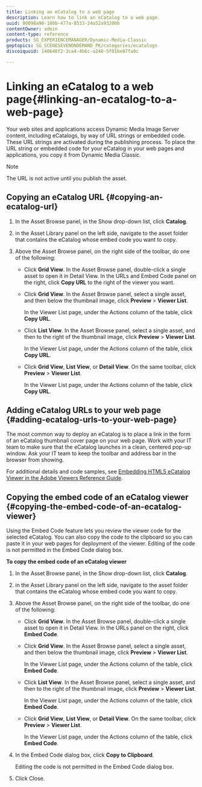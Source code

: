 ```yaml
---
title: Linking an eCatalog to a web page
description: Learn how to link an eCatalog to a web page.
uuid: 90098a90-180b-477a-8533-24a52a93200b
contentOwner: admin
content-type: reference
products: SG_EXPERIENCEMANAGER/Dynamic-Media-Classic
geptopics: SG_SCENESEVENONDEMAND_PK/categories/ecatalogs
discoiquuid: 140640f2-3ca4-4b6c-a240-5f01be87fa9c

---
```


# Linking an eCatalog to a web page{#linking-an-ecatalog-to-a-web-page}

Your web sites and applications access Dynamic Media Image Server content, including eCatalogs, by way of URL strings or embedded code. These URL strings are activated during the publishing process. To place the URL string or embedded code for your eCatalog in your web pages and applications, you copy it from Dynamic Media Classic.

>[!NOTE]
>
>The URL is not active until you publish the asset.

## Copying an eCatalog URL {#copying-an-ecatalog-url}

1. In the Asset Browse panel, in the Show drop-down list, click **Catalog**.
1. in the Asset Library panel on the left side, navigate to the asset folder that contains the eCatalog whose embed code you want to copy.
1. Above the Asset Browse panel, on the right side of the toolbar, do one of the following:

    * Click **Grid View**. In the Asset Browse panel, double-click a single asset to open it in Detail View. In the URLs and Embed Code panel on the right, click **Copy URL** to the right of the viewer you want.
    * Click **Grid View**. In the Asset Browse panel, select a single asset, and then below the thumbnail image, click **Preview** > **Viewer List**.

      In the Viewer List page, under the Actions column of the table, click **Copy URL**.
    
    * Click **List View**. In the Asset Browse panel, select a single asset, and then to the right of the thumbnail image, click **Preview** > **Viewer List**.

      In the Viewer List page, under the Actions column of the table, click **Copy URL**.
    
    * Click **Grid View**, **List View**, or **Detail View**. On the same toolbar, click **Preview** > **Viewer List**.

      In the Viewer List page, under the Actions column of the table, click **Copy URL**.

## Adding eCatalog URLs to your web page {#adding-ecatalog-urls-to-your-web-page}

The most common way to deploy an eCatalog is to place a link in the form of an eCatalog thumbnail cover page on your web page. Work with your IT team to make sure that the eCatalog launches in a clean, centered pop-up window. Ask your IT team to keep the toolbar and address bar in the browser from showing.

For additional details and code samples, see [Embedding HTML5 eCatalog Viewer in the Adobe Viewers Reference Guide](https://docs.adobe.com/content/help/en/dynamic-media-developer-resources/library/viewers-aem-assets-dmc/ecatalog/c-html5-20-ecatalog-viewer-about.html).

## Copying the embed code of an eCatalog viewer {#copying-the-embed-code-of-an-ecatalog-viewer}

Using the Embed Code feature lets you review the viewer code for the selected eCatalog. You can also copy the code to the clipboard so you can paste it in your web pages for deployment of the viewer. Editing of the code is not permitted in the Embed Code dialog box.

**To copy the embed code of an eCatalog viewer**

1. In the Asset Browse panel, in the Show drop-down list, click **Catalog**.
1. in the Asset Library panel on the left side, navigate to the asset folder that contains the eCatalog whose embed code you want to copy.
1. Above the Asset Browse panel, on the right side of the toolbar, do one of the following:

    * Click **Grid View**. In the Asset Browse panel, double-click a single asset to open it in Detail View. In the URLs panel on the right, click **Embed Code**.
    * Click **Grid View**. In the Asset Browse panel, select a single asset, and then below the thumbnail image, click **Preview** > **Viewer List**.

      In the Viewer List page, under the Actions column of the table, click **Embed Code**.
    
    * Click **List View**. In the Asset Browse panel, select a single asset, and then to the right of the thumbnail image, click **Preview** > **Viewer List**.

      In the Viewer List page, under the Actions column of the table, click **Embed Code**.
    
    * Click **Grid View**, **List View**, or **Detail View**. On the same toolbar, click **Preview** > **Viewer List**.

      In the Viewer List page, under the Actions column of the table, click **Embed Code**.

1. In the Embed Code dialog box, click **Copy to Clipboard**.

   Editing the code is not permitted in the Embed Code dialog box.

1. Click Close.

